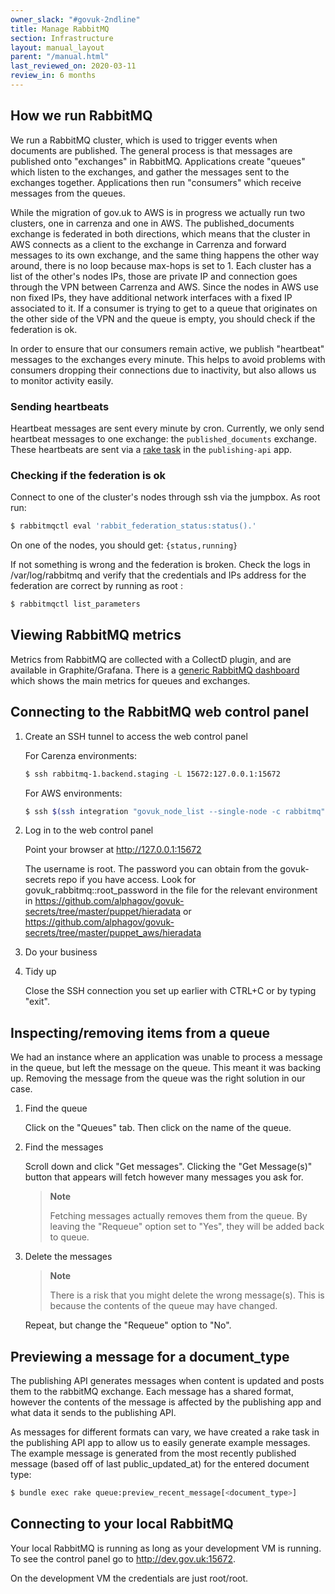 ```yaml
---
owner_slack: "#govuk-2ndline"
title: Manage RabbitMQ
section: Infrastructure
layout: manual_layout
parent: "/manual.html"
last_reviewed_on: 2020-03-11
review_in: 6 months
---
```


## How we run RabbitMQ

We run a RabbitMQ cluster, which is used to trigger events when
documents are published. The general process is that messages are
published onto "exchanges" in RabbitMQ. Applications create "queues"
which listen to the exchanges, and gather the messages sent to the
exchanges together. Applications then run "consumers" which receive
messages from the queues.

While the migration of gov.uk to AWS is in progress we actually run
two clusters, one in carrenza and one in AWS.
The published_documents exchange is federated in both directions, which
means that the cluster in AWS connects as a client to the exchange in 
Carrenza and forward messages to its own exchange, and the same thing 
happens the other way around, there is no loop because max-hops is set to 1.
Each cluster has a list of the other's nodes IPs, those are private IP
and connection goes through the VPN between Carrenza and AWS.
Since the nodes in AWS use non fixed IPs, they have additional
network interfaces with a fixed IP associated to it.
If a consumer is trying to get to a queue that originates on the other
side of the VPN and the queue is empty, you should check if the 
federation is ok.

In order to ensure that our consumers remain active, we publish
"heartbeat" messages to the exchanges every minute. This helps to avoid
problems with consumers dropping their connections due to inactivity,
but also allows us to monitor activity easily.

### Sending heartbeats

Heartbeat messages are sent every minute by cron. Currently, we only
send heartbeat messages to one exchange: the `published_documents`
exchange. These heartbeats are sent via a [rake task][heartbeat_rake_task]
in the `publishing-api` app.

[heartbeat_rake_task]: https://github.com/alphagov/publishing-api/blob/012cb3f1ceb3b18e7059a367cc4030aa0763afb4/lib/tasks/heartbeat_messages.rake

### Checking if the federation is ok

Connect to one of the cluster's nodes through ssh via the jumpbox.
As root run:

```bash
$ rabbitmqctl eval 'rabbit_federation_status:status().'
```

On one of the nodes, you should get: `{status,running}`

If not something is wrong and the federation is broken.
Check the logs in /var/log/rabbitmq and verify that the credentials and
IPs address for the federation are correct by running as root :

```bash
$ rabbitmqctl list_parameters
```

## Viewing RabbitMQ metrics

Metrics from RabbitMQ are collected with a CollectD plugin, and are
available in Graphite/Grafana. There is a [generic RabbitMQ
dashboard][rabbitmq-dashboard] which shows the main metrics for queues
and exchanges.

[rabbitmq-dashboard]: https://grafana.publishing.service.gov.uk/dashboard/file/rabbitmq.json

## Connecting to the RabbitMQ web control panel

1.  Create an SSH tunnel to access the web control panel

    For Carenza environments:

    ```bash
    $ ssh rabbitmq-1.backend.staging -L 15672:127.0.0.1:15672
    ```

    For AWS environments:

    ```bash
    $ ssh $(ssh integration "govuk_node_list --single-node -c rabbitmq").integration -CNL 15672:127.0.0.1:15672
    ```

2.  Log in to the web control panel

    Point your browser at <http://127.0.0.1:15672>

    The username is root. The password you can obtain from the govuk-secrets
    repo if you have access. Look for govuk\_rabbitmq::root\_password in the file for the
    relevant environment in
    <https://github.com/alphagov/govuk-secrets/tree/master/puppet/hieradata> or <https://github.com/alphagov/govuk-secrets/tree/master/puppet_aws/hieradata>

3.  Do your business
4.  Tidy up

    Close the SSH connection you set up earlier with CTRL+C or by typing
    "exit".

## Inspecting/removing items from a queue

We had an instance where an application was unable to process a message
in the queue, but left the message on the queue. This meant it was
backing up. Removing the message from the queue was the right solution
in our case.

1.  Find the queue

    Click on the "Queues" tab. Then click on the name of the queue.

2.  Find the messages

    Scroll down and click "Get messages". Clicking the "Get Message(s)"
    button that appears will fetch however many messages you ask for.

    > **Note**
    >
    > Fetching messages actually removes them from the queue. By leaving
    the "Requeue" option set to "Yes", they will be added back to queue.

3.  Delete the messages

    > **Note**
    >
    > There is a risk that you might delete the wrong message(s). This
    > is because the contents of the queue may have changed.

    Repeat, but change the "Requeue" option to "No".

## Previewing a message for a document_type

The publishing API generates messages when content is updated and posts them
to the rabbitMQ exchange. Each message has a shared format, however the contents
of the message is affected by the publishing app and what data it sends to the
publishing API.

As messages for different formats can vary, we have created a rake task in the
publishing API app to allow us to easily generate example messages. The example
message is generated from the most recently published message (based off of
last public_updated_at) for the entered document type:

```bash
$ bundle exec rake queue:preview_recent_message[<document_type>]
```

## Connecting to your local RabbitMQ

Your local RabbitMQ is running as long as your development VM is running.
To see the control panel go to <http://dev.gov.uk:15672>.

On the development VM the credentials are just root/root.

